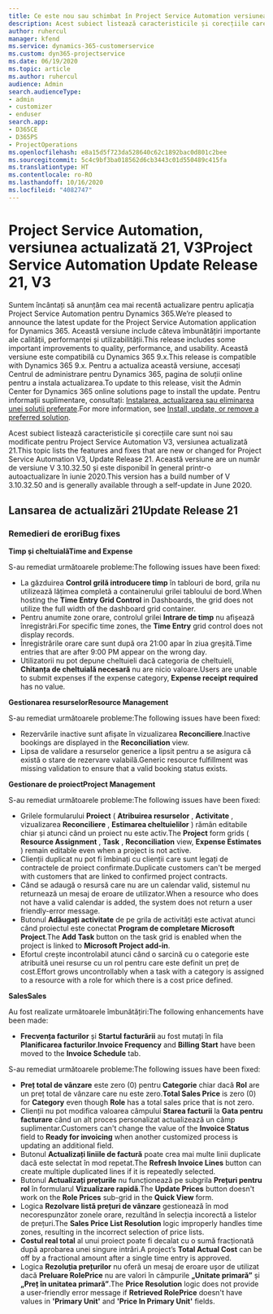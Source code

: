```yaml
---
title: Ce este nou sau schimbat în Project Service Automation versiunea actualizată 21, V3
description: Acest subiect listează caracteristicile și corecțiile care sunt disponibile în Project Service Automation V3, versiunea actualizată 21, V3.
author: ruhercul
manager: kfend
ms.service: dynamics-365-customerservice
ms.custom: dyn365-projectservice
ms.date: 06/19/2020
ms.topic: article
ms.author: ruhercul
audience: Admin
search.audienceType:
- admin
- customizer
- enduser
search.app:
- D365CE
- D365PS
- ProjectOperations
ms.openlocfilehash: e8a15d5f723da528640c62c1892bac0d801c2bee
ms.sourcegitcommit: 5c4c9bf3ba018562d6cb3443c01d550489c415fa
ms.translationtype: HT
ms.contentlocale: ro-RO
ms.lasthandoff: 10/16/2020
ms.locfileid: "4082747"
---
```

# <a name="project-service-automation-update-release-21-v3"></a><span data-ttu-id="c4c4c-103">Project Service Automation, versiunea actualizată 21, V3</span><span class="sxs-lookup"><span data-stu-id="c4c4c-103">Project Service Automation Update Release 21, V3</span></span>

<span data-ttu-id="c4c4c-104">Suntem încântați să anunțăm cea mai recentă actualizare pentru aplicația Project Service Automation pentru Dynamics 365.</span><span class="sxs-lookup"><span data-stu-id="c4c4c-104">We’re pleased to announce the latest update for the Project Service Automation application for Dynamics 365.</span></span> <span data-ttu-id="c4c4c-105">Această versiune include câteva îmbunătățiri importante ale calității, performanței și utilizabilității.</span><span class="sxs-lookup"><span data-stu-id="c4c4c-105">This release includes some important improvements to quality, performance, and usability.</span></span> <span data-ttu-id="c4c4c-106">Această versiune este compatibilă cu Dynamics 365 9.x.</span><span class="sxs-lookup"><span data-stu-id="c4c4c-106">This release is compatible with Dynamics 365 9.x.</span></span> <span data-ttu-id="c4c4c-107">Pentru a actualiza această versiune, accesați Centrul de administrare pentru Dynamics 365, pagina de soluții online pentru a instala actualizarea.</span><span class="sxs-lookup"><span data-stu-id="c4c4c-107">To update to this release, visit the Admin Center for Dynamics 365 online solutions page to install the update.</span></span> <span data-ttu-id="c4c4c-108">Pentru informații suplimentare, consultați: [Instalarea, actualizarea sau eliminarea unei soluții preferate](https://docs.microsoft.com/power-platform/admin/install-remove-preferred-solution).</span><span class="sxs-lookup"><span data-stu-id="c4c4c-108">For more information, see [Install, update, or remove a preferred solution](https://docs.microsoft.com/power-platform/admin/install-remove-preferred-solution).</span></span>

<span data-ttu-id="c4c4c-109">Acest subiect listează caracteristicile și corecțiile care sunt noi sau modificate pentru Project Service Automation V3, versiunea actualizată 21.</span><span class="sxs-lookup"><span data-stu-id="c4c4c-109">This topic lists the features and fixes that are new or changed for Project Service Automation V3, Update Release 21.</span></span> <span data-ttu-id="c4c4c-110">Această versiune are un număr de versiune V 3.10.32.50 și este disponibil în general printr-o autoactualizare în iunie 2020.</span><span class="sxs-lookup"><span data-stu-id="c4c4c-110">This version has a build number of V 3.10.32.50 and is generally available through a self-update in June 2020.</span></span>

## <a name="update-release-21"></a><span data-ttu-id="c4c4c-111">Lansarea de actualizări 21</span><span class="sxs-lookup"><span data-stu-id="c4c4c-111">Update Release 21</span></span>

### <a name="bug-fixes"></a><span data-ttu-id="c4c4c-112">Remedieri de erori</span><span class="sxs-lookup"><span data-stu-id="c4c4c-112">Bug fixes</span></span>

<span data-ttu-id="c4c4c-113">**Timp și cheltuială**</span><span class="sxs-lookup"><span data-stu-id="c4c4c-113">**Time and Expense**</span></span>

<span data-ttu-id="c4c4c-114">S-au remediat următoarele probleme:</span><span class="sxs-lookup"><span data-stu-id="c4c4c-114">The following issues have been fixed:</span></span>

- <span data-ttu-id="c4c4c-115">La găzduirea **Control grilă introducere timp** în tablouri de bord, grila nu utilizează lățimea completă a containerului grilei tabloului de bord.</span><span class="sxs-lookup"><span data-stu-id="c4c4c-115">When hosting the **Time Entry Grid Control** in Dashboards, the grid does not utilize the full width of the dashboard grid container.</span></span>
- <span data-ttu-id="c4c4c-116">Pentru anumite zone orare, controlul grilei **Intrare de timp** nu afișează înregistrări.</span><span class="sxs-lookup"><span data-stu-id="c4c4c-116">For specific time zones, the **Time Entry** grid control does not display records.</span></span>
- <span data-ttu-id="c4c4c-117">Înregistrările orare care sunt după ora 21:00 apar în ziua greșită.</span><span class="sxs-lookup"><span data-stu-id="c4c4c-117">Time entries that are after 9:00 PM appear on the wrong day.</span></span>
- <span data-ttu-id="c4c4c-118">Utilizatorii nu pot depune cheltuieli dacă categoria de cheltuieli, **Chitanța de cheltuială necesară** nu are nicio valoare.</span><span class="sxs-lookup"><span data-stu-id="c4c4c-118">Users are unable to submit expenses if the expense category, **Expense receipt required** has no value.</span></span>

<span data-ttu-id="c4c4c-119">**Gestionarea resurselor**</span><span class="sxs-lookup"><span data-stu-id="c4c4c-119">**Resource Management**</span></span>

<span data-ttu-id="c4c4c-120">S-au remediat următoarele probleme:</span><span class="sxs-lookup"><span data-stu-id="c4c4c-120">The following issues have been fixed:</span></span>

- <span data-ttu-id="c4c4c-121">Rezervările inactive sunt afișate în vizualizarea **Reconciliere**.</span><span class="sxs-lookup"><span data-stu-id="c4c4c-121">Inactive bookings are displayed in the **Reconciliation** view.</span></span>
- <span data-ttu-id="c4c4c-122">Lipsa de validare a resurselor generice a lipsit pentru a se asigura că există o stare de rezervare valabilă.</span><span class="sxs-lookup"><span data-stu-id="c4c4c-122">Generic resource fulfillment was missing validation to ensure that a valid booking status exists.</span></span>

<span data-ttu-id="c4c4c-123">**Gestionare de proiect**</span><span class="sxs-lookup"><span data-stu-id="c4c4c-123">**Project Management**</span></span>

<span data-ttu-id="c4c4c-124">S-au remediat următoarele probleme:</span><span class="sxs-lookup"><span data-stu-id="c4c4c-124">The following issues have been fixed:</span></span>

- <span data-ttu-id="c4c4c-125">Grilele formularului **Proiect** ( **Atribuirea resurselor** , **Activitate** , vizualizarea **Reconciliere** , **Estimarea cheltuielilor** ) rămân editabile chiar și atunci când un proiect nu este activ.</span><span class="sxs-lookup"><span data-stu-id="c4c4c-125">The **Project** form grids ( **Resource Assignment** , **Task** , **Reconciliation** view, **Expense Estimates** ) remain editable even when a project is not active.</span></span>
- <span data-ttu-id="c4c4c-126">Clienții duplicat nu pot fi îmbinați cu clienții care sunt legați de contractele de proiect confirmate.</span><span class="sxs-lookup"><span data-stu-id="c4c4c-126">Duplicate customers can't be merged with customers that are linked to confirmed project contracts.</span></span>
- <span data-ttu-id="c4c4c-127">Când se adaugă o resursă care nu are un calendar valid, sistemul nu returnează un mesaj de eroare de utilizator.</span><span class="sxs-lookup"><span data-stu-id="c4c4c-127">When a resource who does not have a valid calendar is added, the system does not return a user friendly-error message.</span></span>
- <span data-ttu-id="c4c4c-128">Butonul **Adăugați activitate** de pe grila de activități este activat atunci când proiectul este conectat **Program de completare Microsoft Project**.</span><span class="sxs-lookup"><span data-stu-id="c4c4c-128">The **Add Task** button on the task grid is enabled when the project is linked to **Microsoft Project add-in**.</span></span>
- <span data-ttu-id="c4c4c-129">Efortul crește incontrolabil atunci când o sarcină cu o categorie este atribuită unei resurse cu un rol pentru care este definit un preț de cost.</span><span class="sxs-lookup"><span data-stu-id="c4c4c-129">Effort grows uncontrollably when a task with a category is assigned to a resource with a role for which there is a cost price defined.</span></span>

<span data-ttu-id="c4c4c-130">**Sales**</span><span class="sxs-lookup"><span data-stu-id="c4c4c-130">**Sales**</span></span>

<span data-ttu-id="c4c4c-131">Au fost realizate următoarele îmbunătățiri:</span><span class="sxs-lookup"><span data-stu-id="c4c4c-131">The following enhancements have been made:</span></span>

- <span data-ttu-id="c4c4c-132">**Frecvența facturilor** și **Startul facturării** au fost mutați în fila **Planificarea facturilor**.</span><span class="sxs-lookup"><span data-stu-id="c4c4c-132">**Invoice Frequency** and **Billing Start** have been moved to the **Invoice Schedule** tab.</span></span>

<span data-ttu-id="c4c4c-133">S-au remediat următoarele probleme:</span><span class="sxs-lookup"><span data-stu-id="c4c4c-133">The following issues have been fixed:</span></span>

- <span data-ttu-id="c4c4c-134">**Preț total de vânzare** este zero (0) pentru **Categorie** chiar dacă **Rol** are un preț total de vânzare care nu este zero.</span><span class="sxs-lookup"><span data-stu-id="c4c4c-134">**Total Sales Price** is zero (0) for **Category** even though **Role** has a total sales price that is not zero.</span></span>
- <span data-ttu-id="c4c4c-135">Clienții nu pot modifica valoarea câmpului **Starea facturii** la **Gata pentru facturare** când un alt proces personalizat actualizează un câmp suplimentar.</span><span class="sxs-lookup"><span data-stu-id="c4c4c-135">Customers can't change the value of the **Invoice Status** field to **Ready for invoicing** when another customized process is updating an additional field.</span></span>
- <span data-ttu-id="c4c4c-136">Butonul **Actualizați liniile de factură** poate crea mai multe linii duplicate dacă este selectat în mod repetat.</span><span class="sxs-lookup"><span data-stu-id="c4c4c-136">The **Refresh Invoice Lines** button can create multiple duplicated lines if it is repeatedly selected.</span></span>
- <span data-ttu-id="c4c4c-137">Butonul **Actualizați prețurile** nu funcționează pe subgrila **Prețuri pentru rol** în formularul **Vizualizare rapidă**.</span><span class="sxs-lookup"><span data-stu-id="c4c4c-137">The **Update Prices** button doesn't work on the **Role Prices** sub-grid in the **Quick View** form.</span></span>
- <span data-ttu-id="c4c4c-138">Logica **Rezolvare listă prețuri de vânzare** gestionează în mod necorespunzător zonele orare, rezultând în selecția incorectă a listelor de prețuri.</span><span class="sxs-lookup"><span data-stu-id="c4c4c-138">The **Sales Price List Resolution** logic improperly handles time zones, resulting in the incorrect selection of price lists.</span></span>
- <span data-ttu-id="c4c4c-139">**Costul real total** al unui proiect poate fi decalat cu o sumă fracționată după aprobarea unei singure intrări.</span><span class="sxs-lookup"><span data-stu-id="c4c4c-139">A project’s **Total Actual Cost** can be off by a fractional amount after a single time entry is approved.</span></span>
- <span data-ttu-id="c4c4c-140">Logica **Rezoluția prețurilor** nu oferă un mesaj de eroare ușor de utilizat dacă **Preluare RolePrice** nu are valori în câmpurile **„Unitate primară”** și **„Preț în unitatea primară”**.</span><span class="sxs-lookup"><span data-stu-id="c4c4c-140">The **Price Resolution** logic does not provide a user-friendly error message if **Retrieved RolePrice** doesn't have values in **'Primary Unit'** and **'Price In Primary Unit'** fields.</span></span>
